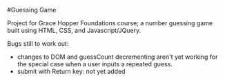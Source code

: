 #Guessing Game

Project for Grace Hopper Foundations course; a number guessing game built using HTML, CSS, and Javascript/JQuery.

Bugs still to work out: 
* changes to DOM and guessCount decrementing aren't yet working for the special case when a user inputs a repeated guess.
* submit with Return key: not yet added
